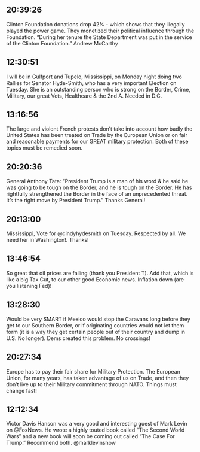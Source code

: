 ## 20:39:26
Clinton Foundation donations drop 42% - which shows that they illegally played the power game. They monetized their political influence through the Foundation. “During her tenure the State Department was put in the service of the Clinton Foundation.”  Andrew McCarthy
## 12:30:51
I will be in Gulfport and Tupelo, Mississippi, on Monday night doing two Rallies for Senator Hyde-Smith, who has a very important Election on Tuesday. She is an outstanding person who is strong on the Border, Crime, Military, our great Vets, Healthcare &amp; the 2nd A. Needed in D.C.
## 13:16:56
The large and violent French protests don’t take into account how badly the United States has been treated on Trade by the European Union or on fair and reasonable payments for our GREAT military protection. Both of these topics must be remedied soon.
## 20:20:36
General Anthony Tata: “President Trump is a man of his word &amp; he said he was going to be tough on the Border, and he is tough on the Border. He has rightfully strengthened the Border in the face of an unprecedented threat. It’s the right move by President Trump.” Thanks General!
## 20:13:00
Mississippi, Vote for @cindyhydesmith on Tuesday. Respected by all. We need her in Washington!. Thanks!
## 13:46:54
So great that oil prices are falling (thank you President T). Add that, which is like a big Tax Cut, to our other good Economic news. Inflation down (are you listening Fed)!
## 13:28:30
Would be very SMART if Mexico would stop the Caravans long before they get to our Southern Border, or if originating countries would not let them form (it is a way they get certain people out of their country and dump in U.S. No longer). Dems created this problem. No crossings!
## 20:27:34
Europe has to pay their fair share for Military Protection. The European Union, for many years, has taken advantage of us on Trade, and then they don’t live up to their Military commitment through NATO. Things must change fast!
## 12:12:34
Victor Davis Hanson was a very good and interesting guest of Mark Levin on @FoxNews. He wrote a highly touted book called “The Second World Wars” and a new book will soon be coming out called “The Case For Trump.” Recommend both. @marklevinshow
